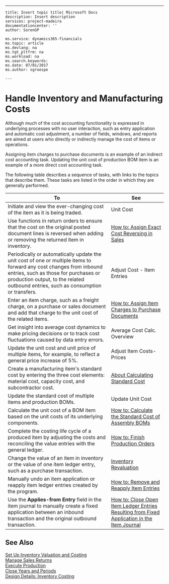 ---
    title: Insert topic title| Microsoft Docs
    description: Insert description
    services: project-madeira
    documentationcenter: ''
    author: SorenGP

    ms.service: dynamics365-financials
    ms.topic: article
    ms.devlang: na
    ms.tgt_pltfrm: na
    ms.workload: na
    ms.search.keywords:
    ms.date: 07/01/2017
    ms.author: sgroespe

    ---
# Handle Inventory and Manufacturing Costs
Although much of the cost accounting functionality is expressed in underlying processes with no user interaction, such as entry application and automatic cost adjustment, a number of fields, windows, and reports are aimed at users who directly or indirectly manage the cost of items or operations.  
  
 Assigning item charges to purchase documents is an example of an indirect cost accounting task. Updating the unit cost of production BOM item is an example of a more direct cost accounting task.  
  
 The following table describes a sequence of tasks, with links to the topics that describe them. These tasks are listed in the order in which they are generally performed.  
  
|**To**|**See**|  
|------------|-------------|  
|Initiate and view the ever-changing cost of the item as it is being traded.|Unit Cost|  
|Use functions in return orders to ensure that the cost on the original posted document lines is reversed when adding or removing the returned item in inventory.|[How to: Assign Exact Cost Reversing in Sales](../Finance/how-to-assign-exact-cost-reversing-in-sales.md)|  
|Periodically or automatically update the unit cost of one or multiple items to forward any cost changes from inbound entries, such as those for purchases or production output, to the related outbound entries, such as consumption or transfers.|Adjust Cost - Item Entries|  
|Enter an item charge, such as a freight charge, on a purchase or sales document and add that charge to the unit cost of the related items.|[How to: Assign Item Charges to Purchase Documents](../Topic/How%20to:%20Assign%20Item%20Charges%20to%20Purchase%20Documents.md)|  
|Get insight into average cost dynamics to make pricing decisions or to track cost fluctuations caused by data entry errors.|Average Cost Calc. Overview|  
|Update the unit cost and unit price of multiple items, for example, to reflect a general price increase of 5%.|Adjust Item Costs-Prices|  
|Create a manufacturing item's standard cost by entering the three cost elements: material cost, capacity cost, and subcontractor cost.|[About Calculating Standard Cost](../Finance/about-calculating-standard-cost.md)|  
|Update the standard cost of multiple items and production BOMs.|Update Unit Cost|  
|Calculate the unit cost of a BOM item based on the unit costs of its underlying components.|[How to: Calculate the Standard Cost of Assembly BOMs](../Finance/how-to-calculate-the-standard-cost-of-assembly-boms.md)|  
|Complete the costing life cycle of a produced item by adjusting the costs and reconciling the value entries with the general ledger.|[How to: Finish Production Orders](../Production/how-to-finish-production-orders.md)|  
|Change the value of an item in inventory or the value of one item ledger entry, such as a purchase transaction.|[Inventory Revaluation](../DesignAndEngineering/inventory-revaluation.md)|  
|Manually undo an item application or reapply item ledger entries created by the program.|[How to: Remove and Reapply Item Entries](../DesignAndEngineering/how-to-remove-and-reapply-item-entries.md)|  
|Use the **Applies-from Entry** field in the item journal to manually create a fixed application between an inbound transaction and the original outbound transaction.|[How to: Close Open Item Ledger Entries Resulting from Fixed Application in the Item Journal](../Finance/how-to-close-open-item-ledger-entries-resulting-from-fixed-application-in-the-item-journal.md)|  
  
## See Also  
 [Set Up Inventory Valuation and Costing](../Finance/set-up-inventory-valuation-and-costing.md)   
 [Manage Sales Returns](../Sales/manage-sales-returns.md)   
 [Execute Production](../Production/execute-production.md)   
 [Close Years and Periods](../Finance/close-years-and-periods.md)   
 [Design Details: Inventory Costing](../ApplicationDesign/design-details-inventory-costing.md)